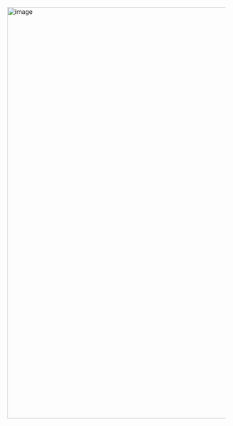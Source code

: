 


<img width="949" alt="image" src="https://github.com/Rahulrao0375/PhotoPholio/assets/114879341/5531fd84-9efd-43a5-b808-2b751aa2234e">


